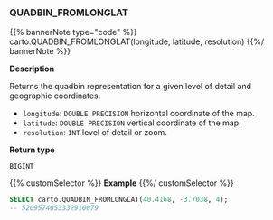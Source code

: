### QUADBIN_FROMLONGLAT

{{% bannerNote type="code" %}}
carto.QUADBIN_FROMLONGLAT(longitude, latitude, resolution)
{{%/ bannerNote %}}

**Description**

Returns the quadbin representation for a given level of detail and geographic coordinates.

* `longitude`: `DOUBLE PRECISION` horizontal coordinate of the map.
* `latitude`: `DOUBLE PRECISION` vertical coordinate of the map.
* `resolution`: `INT` level of detail or zoom.

**Return type**

`BIGINT`

{{% customSelector %}}
**Example**
{{%/ customSelector %}}

```sql
SELECT carto.QUADBIN_FROMLONGLAT(40.4168, -3.7038, 4);
-- 5209574053332910079
```